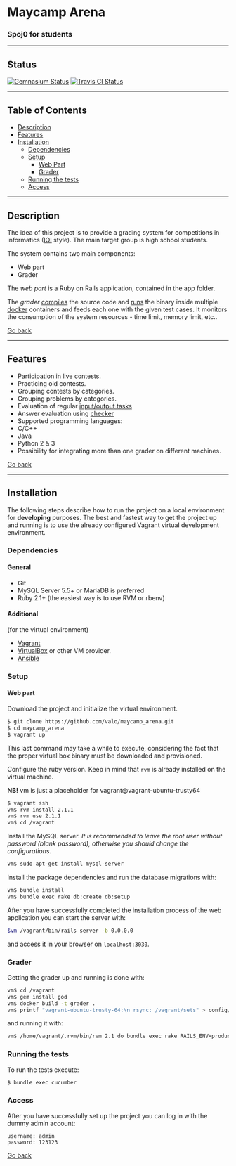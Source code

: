 # Maycamp Arena
### Spoj0 for students

--------------

## Status

[![Gemnasium Status](https://gemnasium.com/valo/maycamp_arena.png)](https://gemnasium.com/valo/maycamp_arena)
[![Travis CI Status](https://travis-ci.org/valo/maycamp_arena.svg?branch=master)](https://travis-ci.org/valo/maycamp_arena)

------------------

## Table of Contents
* [Description](#description)
* [Features](#features)
* [Installation](#installation)
	* [Dependencies](#dependecies)
	* [Setup](#setup)
		* [Web Part](#web-part)
		* [Grader](#grader)
	* [Running the tests](#running-the-tests)
	* [Access](#access)

------------------

## Description

The idea of this project is to provide a grading system
for competitions in informatics ([IOI][IOI] style).
The main target group is high school students.

The system contains two main components:

* Web part
* Grader

The *web part* is a Ruby on Rails application,
contained in the app folder.

The *grader* [compiles](https://github.com/valo/maycamp_arena/blob/0923c323a6026ff9a440991141b177c6eed1c481/app/services/grade_run.rb#L43)
the source code and [runs](https://github.com/valo/maycamp_arena/blob/0923c323a6026ff9a440991141b177c6eed1c481/app/services/grade_run.rb#L66)
the binary inside multiple [docker](https://www.docker.com/)
containers and feeds each one with the given test cases.
It monitors the consumption of the system resources - time limit, memory limit, etc..

[Go back](#table-of-contents)

-----------------

## Features

* Participation in live contests.
* Practicing old contests.
* Grouping contests by categories.
* Grouping problems by categories.
* Evaluation of regular [input/output tasks](https://github.com/valo/maycamp_arena/wiki/Format-of-the-tasks#regular-inputoutput-tasks)
* Answer evaluation using [checker](https://github.com/valo/maycamp_arena/wiki/Format-of-the-tasks#tasks-with-checkers)
* Supported programming languages:
 * C/C++
 * Java
 * Python 2 & 3
* Possibility for integrating more than one grader on different machines.

[Go back](#table-of-contents)

---------------

## Installation

The following steps describe how to run the project
on a local environment for **developing** purposes.
The best and fastest way to get the project up and running
is to use the already configured Vagrant virtual development
environment.

### Dependencies

#### General
* Git
* MySQL Server 5.5+ or MariaDB is preferred
* Ruby 2.1+ (the easiest way is to use RVM or rbenv)

#### Additional
(for the virtual environment)
* [Vagrant](https://www.vagrantup.com/)
* [VirtualBox](https://www.virtualbox.org/wiki/Downloads)
or other VM provider.
* [Ansible](https://github.com/ansible/ansible)



### Setup

#### Web part
Download the project and initialize the virtual environment.
```bash
$ git clone https://github.com/valo/maycamp_arena.git
$ cd maycamp_arena
$ vagrant up
```
This last command may take a while to execute, considering
the fact that the proper virtual box binary
must be downloaded and provisioned.  

Configure the ruby version. Keep in mind that `rvm` is already installed on the virtual machine.

**NB!** vm is just a placeholder for vagrant@vagrant-ubuntu-trusty64

```bash
$ vagrant ssh
vm$ rvm install 2.1.1
vm$ rvm use 2.1.1
vm$ cd /vagrant
```

Install the MySQL server. *It is recommended to leave the root user without password (blank password), otherwise you should change the configurations*.
```bash
vm$ sudo apt-get install mysql-server
```

Install the package dependencies and run the database migrations with:
```bash
vm$ bundle install
vm$ bundle exec rake db:create db:setup
```
After you have successfully completed the installation process
of the web application you can start the server with:
```bash
$vm /vagrant/bin/rails server -b 0.0.0.0
```
and access it in your browser on `localhost:3030`.

### Grader

Getting the grader up and running is done with:

```bash
vm$ cd /vagrant
vm$ gem install god
vm$ docker build -t grader .
vm$ printf "vagrant-ubuntu-trusty-64:\n rsync: /vagrant/sets" > config/grader.yml
```

and running it with:
```bash
vm$ /home/vagrant/.rvm/bin/rvm 2.1 do bundle exec rake RAILS_ENV=production grader:start
```

### Running the tests

To run the tests execute:

```bash
$ bundle exec cucumber
```

### Access
After you have successfully set up the project you can log in
with the dummy admin account:
```
username: admin
password: 123123
```
[Go back](#table-of-contents)

[IOI]: http://olympiads.win.tue.nl/ioi/
[Install]: https://github.com/valo/maycamp_arena/wiki/Installation
